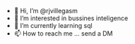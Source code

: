 - 👋 Hi, I’m @rjvillegasm
- 👀 I’m interested in bussines inteligence 
- 🌱 I’m currently learning sql 
- 📫 How to reach me ... send a DM

